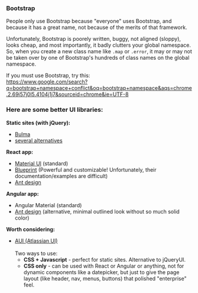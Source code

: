 ### Bootstrap  
  
People only use Bootstrap because "everyone" uses Bootstrap, and because it has a great name, not because of the merits of that framework.  
  
Unfortunately, Bootstrap is poorely written, buggy, not aligned (sloppy), looks cheap, and most importantly, it badly clutters your global namespace. So, when you create a new class name like `.map` or `.error`, it may or may not be taken over by one of Bootstrap's hundreds of class names on the global namespace.  
  
If you must use Bootstrap, try this:  
https://www.google.com/search?q=bootstrap+namespace+conflict&oq=bootstrap+namespace&aqs=chrome.2.69i57j0l5.4104j1j7&sourceid=chrome&ie=UTF-8  
  
  
### Here are some better UI libraries:  
  
**Static sites (with jQuery):**  
* [Bulma](https://bulma.io/alternative-to-bootstrap/)  
* [several alternatives](https://www.agriya.com/blog/15-alternatives-bootstrap-foundation-skeleton/)  
  
**React app:**  
* [Material UI](https://material-ui.com/​) (standard)  
* [Blueprint](https://blueprintjs.com/) (Powerful and customizable! Unfortunately, their documentation/examples are difficult)  
* [Ant design](https://ant.design/docs/react/introduce)  
  
**Angular app:**  
* Angular Material (standard)  
* [Ant design](https://ng.ant.design/docs/introduce/en​) (alternative, minimal outlined look without so much solid color)  
  
**Worth considering:**  
* [AUI (Atlassian UI)](https://docs.atlassian.com/aui)  
<br />Two ways to use:  
    * **CSS + Javascript** - perfect for static sites. Alternative to jQueryUI.  
    * **CSS only** - can be used with React or Angular or anything, not for dynamic components like a datepicker, but just to give the page layout (like header, nav, menus, buttons) that polished "enterprise" feel.